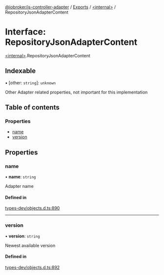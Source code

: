 [@iobroker/js-controller-adapter](../README.md) / [Exports](../modules.md) / [\<internal\>](../modules/internal_.md) / RepositoryJsonAdapterContent

# Interface: RepositoryJsonAdapterContent

[\<internal\>](../modules/internal_.md).RepositoryJsonAdapterContent

## Indexable

▪ [other: `string`]: `unknown`

Other Adapter related properties, not important for this implementation

## Table of contents

### Properties

- [name](internal_.RepositoryJsonAdapterContent.md#name)
- [version](internal_.RepositoryJsonAdapterContent.md#version)

## Properties

### name

• **name**: `string`

Adapter name

#### Defined in

[types-dev/objects.d.ts:890](https://github.com/ioBroker/ioBroker.js-controller/blob/4020943e/packages/types-dev/objects.d.ts#L890)

___

### version

• **version**: `string`

Newest available version

#### Defined in

[types-dev/objects.d.ts:892](https://github.com/ioBroker/ioBroker.js-controller/blob/4020943e/packages/types-dev/objects.d.ts#L892)
